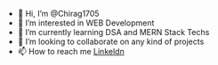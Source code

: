 - 👋 Hi, I’m @Chirag1705
- 👀 I’m interested in WEB Development
- 🌱 I’m currently learning DSA and MERN Stack Techs
- 💞️ I’m looking to collaborate on any kind of projects
- 📫 How to reach me [Linkeldn](https://www.linkedin.com/in/chirag-agrawal-985658206)


<!---
Chirag1705/Chirag1705 is a ✨ special ✨ repository because its `README.md` (this file) appears on your GitHub profile.
You can click the Preview link to take a look at your changes.
--->
